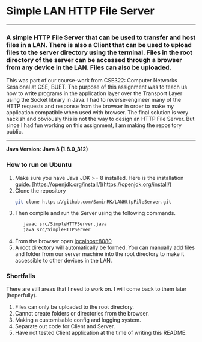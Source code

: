 # Simple LAN HTTP File Server
___
### A simple HTTP File Server that can be used to transfer and host files in a LAN. There is also a Client that can be used to upload files to the server directory using the terminal. Files in the root directory of the server can be accessed through a browser from any device in the LAN. Files can also be uploaded.
This was part of our course-work from CSE322: Computer Networks Sessional at CSE, BUET. The purpose of this assignment was to teach us how to write programs in the application layer over the Transport Layer using the Socket library in Java. I had to reverse-engineer many of the HTTP requests and response from the browser in order to make my application compatible when used with browser. The final solution is very hackish and obviously this is not the way to design an HTTP File Server. But since I had fun working on this assignment, I am making the repository public.
___

**Java Version: Java 8 (1.8.0_312)**

### How to run on Ubuntu
1. Make sure you have Java JDK >= 8 installed. Here is the installation guide. [https://openjdk.org/install/](https://openjdk.org/install/)
2. Clone the repository
    ```bash
    git clone https://github.com/SaminRK/LANHttpFileServer.git
    ```
3. Then compile and run the Server using the following commands.
   ```bash
      javac src/SimpleHTTPServer.java
      java src/SimpleHTTPServer
   ```
4. From the browser open [localhost:8080](localhost:8080/)
5. A root directory will automatically be formed. You can manually add files and folder from our server machine into the root directory to make it accessible to other devices in the LAN.   
### Shortfalls
There are still areas that I need to work on. I will come back to them later (hoperfully).
1. Files can only be uploaded to the root directory.
2. Cannot create folders or directories from the browser.
3. Making a customisable config and logging system.
4. Separate out code for Client and Server.
5. Have not tested Client application at the time of writing this README.